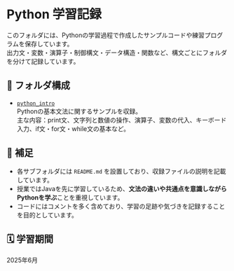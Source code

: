 # Python 学習記録

このフォルダには、Pythonの学習過程で作成したサンプルコードや練習プログラムを保存しています。  
出力文・変数・演算子・制御構文・データ構造・関数など、構文ごとにフォルダを分けて記録しています。

## 📁 フォルダ構成

- [`python_intro`](./python_intro)  
  Pythonの基本文法に関するサンプルを収録。  
  主な内容：print文、文字列と数値の操作、演算子、変数の代入、キーボード入力、if文・for文・while文の基本など。  

## 📌 補足

- 各サブフォルダには `README.md` を設置しており、収録ファイルの説明を記載しています。
- 授業ではJavaを先に学習しているため、**文法の違いや共通点を意識しながらPythonを学ぶ**ことを重視しています。
- コードにはコメントを多く含めており、学習の足跡や気づきを記録することを目的としています。

## 🗓️ 学習期間

2025年6月
